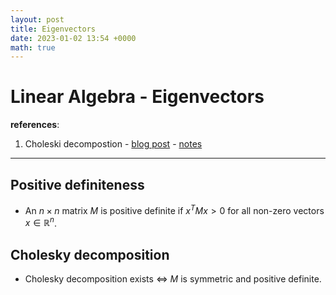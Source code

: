 ```yaml
---
layout: post
title: Eigenvectors
date: 2023-01-02 13:54 +0000
math: true
---
```


# Linear Algebra - Eigenvectors

**references**:
  1. Choleski decompostion - [blog post](https://www.statlect.com/matrix-algebra/Cholesky-decomposition) - [notes](https://www.stat.uchicago.edu/~lekheng/courses/302/notes8.pdf)

***

## Positive definiteness

- An $n \times n$ matrix $M$ is positive definite if $x^T M x > 0$ for all non-zero vectors $x \in \mathbb{R}^n$.

## Cholesky decomposition

- Cholesky decomposition exists $\iff$ $M$ is symmetric and positive definite.



